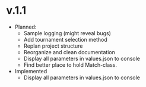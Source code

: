 # v.1.1
- Planned:
	- Sample logging (might reveal bugs)
	- Add tournament selection method
	- Replan project structure
	- Reorganize and clean documentation
	- Display all parameters in values.json to console
	- Find better place to hold Match-class. 
- Implemented
	- Display all parameters in values.json to console